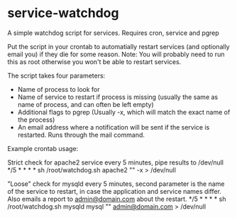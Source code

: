 service-watchdog
================

A simple watchdog script for services. Requires cron, service and pgrep

Put the script in your crontab to automatially restart services (and optionally email you) if they die for some reason.
Note: You will probably need to run this as root otherwise you won't be able to restart services.

The script takes four parameters:
* Name of process to look for
* Name of service to restart if process is missing (usually the same as name of process, and can often be left empty)
* Additional flags to pgrep (Usually -x, which will match the exact name of the process)
* An email address where a notification will be sent if the service is restarted. Runs through the mail command.

Example crontab usage:

Strict check for apache2 service every 5 minutes, pipe results to /dev/null
*/5 * * * * sh /root/watchdog.sh apache2 "" -x > /dev/null
 
"Loose" check for mysqld every 5 minutes, second parameter is the name of the service
to restart, in case the application and service names differ. Also emails a report to admin@domain.com
about the restart.
*/5 * * * * sh /root/watchdog.sh mysqld mysql "" admin@domain.com > /dev/null
